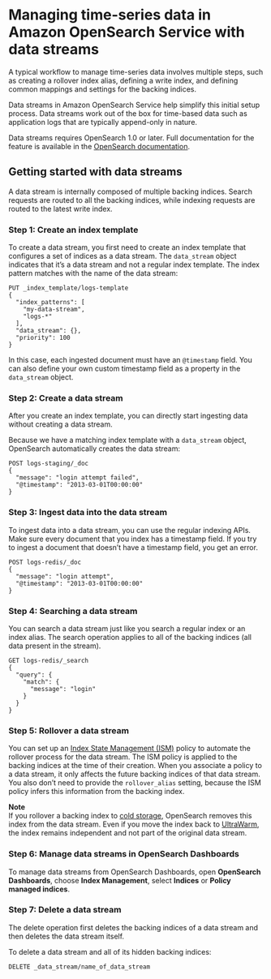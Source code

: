 # Managing time\-series data in Amazon OpenSearch Service with data streams<a name="data-streams"></a>

A typical workflow to manage time\-series data involves multiple steps, such as creating a rollover index alias, defining a write index, and defining common mappings and settings for the backing indices\.

Data streams in Amazon OpenSearch Service help simplify this initial setup process\. Data streams work out of the box for time\-based data such as application logs that are typically append\-only in nature\. 

Data streams requires OpenSearch 1\.0 or later\. Full documentation for the feature is available in the [OpenSearch documentation](https://opensearch.org/docs/opensearch/data-streams/)\. 

## Getting started with data streams<a name="data-streams-example"></a>

A data stream is internally composed of multiple backing indices\. Search requests are routed to all the backing indices, while indexing requests are routed to the latest write index\.

### Step 1: Create an index template<a name="data-streams-example-1"></a>

To create a data stream, you first need to create an index template that configures a set of indices as a data stream\. The `data_stream` object indicates that it’s a data stream and not a regular index template\. The index pattern matches with the name of the data stream:

```
PUT _index_template/logs-template
{
  "index_patterns": [
    "my-data-stream",
    "logs-*"
  ],
  "data_stream": {},
  "priority": 100
}
```

In this case, each ingested document must have an `@timestamp` field\. You can also define your own custom timestamp field as a property in the `data_stream` object\. 

### Step 2: Create a data stream<a name="data-streams-example-2"></a>

After you create an index template, you can directly start ingesting data without creating a data stream\. 

Because we have a matching index template with a `data_stream` object, OpenSearch automatically creates the data stream:

```
POST logs-staging/_doc
{
  "message": "login attempt failed",
  "@timestamp": "2013-03-01T00:00:00"
}
```

### Step 3: Ingest data into the data stream<a name="data-streams-example-3"></a>

To ingest data into a data stream, you can use the regular indexing APIs\. Make sure every document that you index has a timestamp field\. If you try to ingest a document that doesn’t have a timestamp field, you get an error\.

```
POST logs-redis/_doc
{
  "message": "login attempt",
  "@timestamp": "2013-03-01T00:00:00"
}
```

### Step 4: Searching a data stream<a name="data-streams-example-4"></a>

You can search a data stream just like you search a regular index or an index alias\. The search operation applies to all of the backing indices \(all data present in the stream\)\.

```
GET logs-redis/_search
{
  "query": {
    "match": {
      "message": "login"
    }
  }
}
```

### Step 5: Rollover a data stream<a name="data-streams-example-5"></a>

You can set up an [Index State Management \(ISM\)](ism.md) policy to automate the rollover process for the data stream\. The ISM policy is applied to the backing indices at the time of their creation\. When you associate a policy to a data stream, it only affects the future backing indices of that data stream\. You also don’t need to provide the `rollover_alias` setting, because the ISM policy infers this information from the backing index\.

**Note**  
If you rollover a backing index to [cold storage](cold-storage.md), OpenSearch removes this index from the data stream\. Even if you move the index back to [UltraWarm](ultrawarm.md), the index remains independent and not part of the original data stream\.

### Step 6: Manage data streams in OpenSearch Dashboards<a name="data-streams-example-6"></a>

To manage data streams from OpenSearch Dashboards, open **OpenSearch Dashboards**, choose **Index Management**, select **Indices** or **Policy managed indices**\.

### Step 7: Delete a data stream<a name="data-streams-example-7"></a>

The delete operation first deletes the backing indices of a data stream and then deletes the data stream itself\.

To delete a data stream and all of its hidden backing indices:

```
DELETE _data_stream/name_of_data_stream
```
